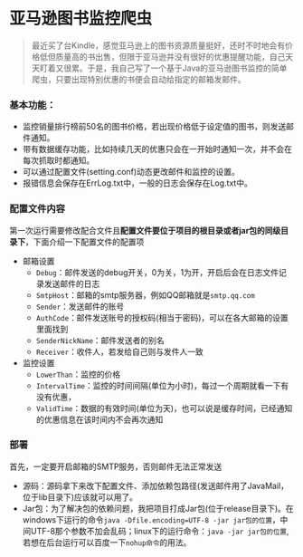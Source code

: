 # 亚马逊图书监控爬虫
>最近买了台Kindle，感觉亚马逊上的图书资源质量挺好，还时不时地会有价格低但质量高的书出售，但限于亚马逊并没有很好的优惠提醒功能，自己天天盯着又很累。于是，我自己写了一个基于Java的亚马逊图书监控的简单爬虫，只要出现特别优惠的书便会自动给指定的邮箱发邮件。

### 基本功能：
+ 监控销量排行榜前50名的图书价格，若出现价格低于设定值的图书，则发送邮件通知。
+ 带有数据缓存功能，比如持续几天的优惠只会在一开始时通知一次，并不会在每次抓取时都通知。
+ 可以通过配置文件(setting.conf)动态更改邮件和监控的设置。
+ 报错信息会保存在ErrLog.txt中，一般的日志会保存在Log.txt中。

### 配置文件内容
第一次运行需要修改配合文件且**配置文件要位于项目的根目录或者jar包的同级目录下**，下面介绍一下配置文件的配置项
+ 邮箱设置
  + `Debug`：邮件发送的debug开关，0为关，1为开，开启后会在日志文件记录发送邮件的日志
  + `SmtpHost`：邮箱的smtp服务器，例如QQ邮箱就是`smtp.qq.com`
  + `Sender`：发送邮件的账号
  + `AuthCode`：邮件发送账号的授权码(相当于密码)，可以在各大邮箱的设置里面找到
  + `SenderNickName`：邮件发送者的别名
  + `Receiver`：收件人，若发给自己则与发件人一致
+ 监控设置
    + `LowerThan`：监控的价格
    + `IntervalTime`：监控的时间间隔(单位为小时)，每过一个周期就看一下有没有优惠，
    + `ValidTime`：数据的有效时间(单位为天)，也可以说是缓存时间，已经通知的优惠信息在该时间内不会再次通知

### 部署
首先，一定要开启邮箱的SMTP服务，否则邮件无法正常发送
+ 源码：源码拿下来改下配置文件、添加依赖包路径(发送邮件用了JavaMail，位于lib目录下)应该就可以用了。
+ Jar包：为了解决包的依赖问题，我把项目打成Jar包(位于release目录下)。在windows下运行的命令`java -Dfile.encoding=UTF-8 -jar jar包的位置`，中间UTF-8那个参数不加会乱码；linux下的运行命令：`java -jar jar包的位置`,若想在后台运行可以百度一下`nohup命令`的用法。

